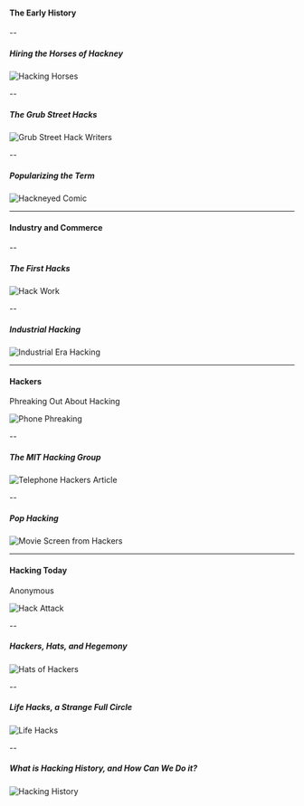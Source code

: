 #### The Early History

--

##### Hiring the Horses of Hackney

![Hacking Horses](https://d37emhs34s6iw8.cloudfront.net/presentations/digital/history-of-hacking/hacking.jpg)

--

##### The Grub Street Hacks

![Grub Street Hack Writers](https://d37emhs34s6iw8.cloudfront.net/presentations/digital/history-of-hacking/grub-st.jpg)

--

##### Popularizing the Term

![Hackneyed Comic](https://d37emhs34s6iw8.cloudfront.net/presentations/digital/history-of-hacking/hackneyed.jpg)

---

#### Industry and Commerce

--

##### The First Hacks

![Hack Work](https://d37emhs34s6iw8.cloudfront.net/presentations/digital/history-of-hacking/hack-work.jpg)

--

##### Industrial Hacking

![Industrial Era Hacking](https://d37emhs34s6iw8.cloudfront.net/presentations/digital/history-of-hacking/industrial-hacking.jpg)

---

#### Hackers

Phreaking Out About Hacking

![Phone Phreaking](https://d37emhs34s6iw8.cloudfront.net/presentations/digital/history-of-hacking/phreaking.JPG)

--

##### The MIT Hacking Group

![Telephone Hackers Article](https://d37emhs34s6iw8.cloudfront.net/presentations/digital/history-of-hacking/hackers.png)

--

##### Pop Hacking

![Movie Screen from Hackers](https://d37emhs34s6iw8.cloudfront.net/presentations/digital/history-of-hacking/pop-hacking.jpg)

---

#### Hacking Today

Anonymous

![Hack Attack](https://d37emhs34s6iw8.cloudfront.net/presentations/digital/history-of-hacking/hack-attack.png)

--

##### Hackers, Hats, and Hegemony

![Hats of Hackers](https://d37emhs34s6iw8.cloudfront.net/presentations/digital/history-of-hacking/hacker-hats.jpg)

--

##### Life Hacks, a Strange Full Circle

![Life Hacks](https://d37emhs34s6iw8.cloudfront.net/presentations/digital/history-of-hacking/lifehacks.jpg)

--

##### What is Hacking History, and How Can We Do it?

![Hacking History](https://d37emhs34s6iw8.cloudfront.net/presentations/digital/history-of-hacking/history-of-hacking.png)
